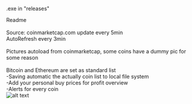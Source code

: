  
.exe in "releases"

<span>Readme</span><br><br>
<a>Source: coinmarketcap.com update every 5min<br>AutoRefresh every 3min<br><br>
Pictures autoload from coinmarketcap, some coins have a dummy pic for some reason<br><br>Bitcoin and Ethereum are set as standard list<br>
-Saving automatic the actually coin list to local file system    <br>
-Add your personal buy prices for profit overview   <br>
-Alerts for every coin    <br>
![alt text](https://fs.bitcoinmagazine.com/img/images/altcoins.width-800.jpg)

